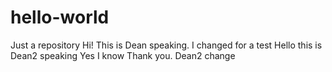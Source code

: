 # hello-world
Just a repository
Hi! This is Dean speaking.
I changed for a test
Hello this is Dean2 speaking
Yes I know
Thank you.
Dean2 change
